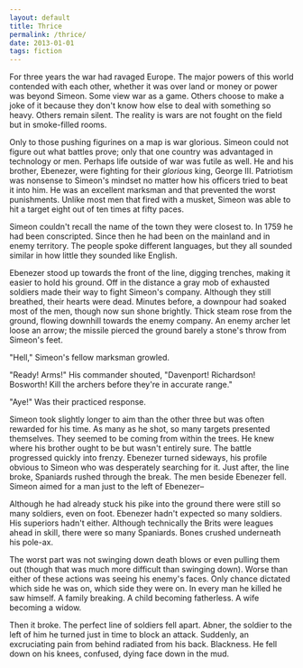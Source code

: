 ```yaml
---
layout: default
title: Thrice
permalink: /thrice/
date: 2013-01-01
tags: fiction
---
```


For three years the war had ravaged Europe. The major powers of this world contended with each other, whether it was over land or money or power was beyond Simeon. Some view war as a game. Others choose to make a joke of it because they don't know how else to deal with something so heavy. Others remain silent. The reality is wars are not fought on the field but in smoke-filled rooms. 

Only to those pushing figurines on a map is war glorious. Simeon could not figure out what battles prove; only that one country was advantaged in technology or men. Perhaps life outside of war was futile as well. He and his brother, Ebenezer, were fighting for their *glorious* king, George III. Patriotism was nonsense to Simeon's mindset no matter how his officers tried to beat it into him. He was an excellent marksman and that prevented the worst punishments. Unlike most men that fired with a musket, Simeon was able to hit a target eight out of ten times at fifty paces. 

Simeon couldn't recall the name of the town they were closest to. In 1759 he had been conscripted. Since then he had been on the mainland and in enemy territory. The people spoke different languages, but they all sounded similar in how little they sounded like English. 

Ebenezer stood up towards the front of the line, digging trenches, making it easier to hold his ground. Off in the distance a gray mob of exhausted soldiers made their way to fight Simeon's company. Although they still breathed, their hearts were dead. Minutes before, a downpour had soaked most of the men, though now sun shone brightly. Thick steam rose from the ground, flowing downhill towards the enemy company. An enemy archer let loose an arrow; the missile pierced the ground barely a stone's throw from Simeon's feet. 

"Hell," Simeon's fellow marksman growled. 

"Ready! Arms!" His commander shouted, "Davenport! Richardson! Bosworth! Kill the archers before they're in accurate range." 

"Aye!" Was their practiced response.

Simeon took slightly longer to aim than the other three but was often rewarded for his time. As many as he shot, so many targets presented themselves. They seemed to be coming from within the trees. He knew where his brother ought to be but wasn't entirely sure. The battle progressed quickly into frenzy. Ebenezer turned sideways, his profile obvious to Simeon who was desperately searching for it. Just after, the line broke, Spaniards rushed through the break. The men beside Ebenezer fell. Simeon aimed for a man just to the left of Ebenezer–

Although he had already stuck his pike into the ground there were still so many soldiers, even on foot. Ebenezer hadn't expected so many soldiers. His superiors hadn't either. Although technically the Brits were leagues ahead in skill, there were so many Spaniards. Bones crushed underneath his pole-ax. 

The worst part was not swinging down death blows or even pulling them out (though that was much more difficult than swinging down). Worse than either of these actions was seeing his enemy's faces. Only chance dictated which side he was on, which side they were on. In every man he killed he saw himself. A family breaking. A child becoming fatherless. A wife becoming a widow. 

Then it broke. The perfect line of soldiers fell apart. Abner, the soldier to the left of him he turned just in time to block an attack. Suddenly, an excruciating pain from behind radiated from his back. Blackness. He fell down on his knees, confused, dying face down in the mud. 